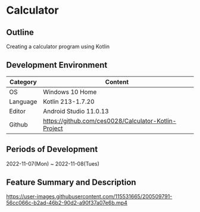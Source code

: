 # Calculator

## Outline
Creating a calculator program using Kotlin

## Development Environment
| Category | Content |
| --- | --- |
| OS | Windows 10 Home |
| Language | Kotlin 213-1.7.20 |
| Editor | Android Studio 11.0.13 |
| Github | https://github.com/ces0028/Calculator-Kotlin-Project |

## Periods of Development
2022-11-07(Mon) ~ 2022-11-08(Tues)

## Feature Summary and Description
https://user-images.githubusercontent.com/115531665/200509791-56cc066c-b2ad-46b2-90d2-a90f37a07e6b.mp4

